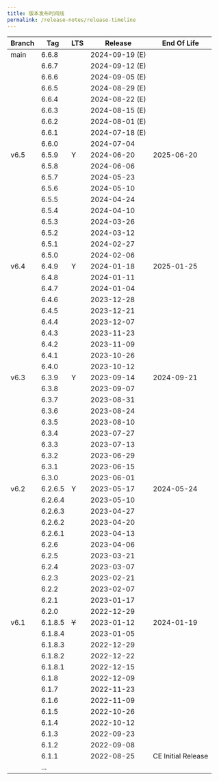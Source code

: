 ```yaml
---
title: 版本发布时间线
permalink: /release-notes/release-timeline
---
```


| Branch | Tag     | LTS   | Release        | End Of Life        |
| ------ | ------- | ----- | -------------- | ------------------ |
| main   | 6.6.8   |       | 2024-09-19 (E) |                    |
|        | 6.6.7   |       | 2024-09-12 (E) |                    |
|        | 6.6.6   |       | 2024-09-05 (E) |                    |
|        | 6.6.5   |       | 2024-08-29 (E) |                    |
|        | 6.6.4   |       | 2024-08-22 (E) |                    |
|        | 6.6.3   |       | 2024-08-15 (E) |                    |
|        | 6.6.2   |       | 2024-08-01 (E) |                    |
|        | 6.6.1   |       | 2024-07-18 (E) |                    |
|        | 6.6.0   |       | 2024-07-04     |                    |
| v6.5   | 6.5.9   | Y     | 2024-06-20     | 2025-06-20         |
|        | 6.5.8   |       | 2024-06-06     |                    |
|        | 6.5.7   |       | 2024-05-23     |                    |
|        | 6.5.6   |       | 2024-05-10     |                    |
|        | 6.5.5   |       | 2024-04-24     |                    |
|        | 6.5.4   |       | 2024-04-10     |                    |
|        | 6.5.3   |       | 2024-03-26     |                    |
|        | 6.5.2   |       | 2024-03-12     |                    |
|        | 6.5.1   |       | 2024-02-27     |                    |
|        | 6.5.0   |       | 2024-02-06     |                    |
| v6.4   | 6.4.9   | Y     | 2024-01-18     | 2025-01-25         |
|        | 6.4.8   |       | 2024-01-11     |                    |
|        | 6.4.7   |       | 2024-01-04     |                    |
|        | 6.4.6   |       | 2023-12-28     |                    |
|        | 6.4.5   |       | 2023-12-21     |                    |
|        | 6.4.4   |       | 2023-12-07     |                    |
|        | 6.4.3   |       | 2023-11-23     |                    |
|        | 6.4.2   |       | 2023-11-09     |                    |
|        | 6.4.1   |       | 2023-10-26     |                    |
|        | 6.4.0   |       | 2023-10-12     |                    |
| v6.3   | 6.3.9   | Y     | 2023-09-14     | 2024-09-21         |
|        | 6.3.8   |       | 2023-09-07     |                    |
|        | 6.3.7   |       | 2023-08-31     |                    |
|        | 6.3.6   |       | 2023-08-24     |                    |
|        | 6.3.5   |       | 2023-08-10     |                    |
|        | 6.3.4   |       | 2023-07-27     |                    |
|        | 6.3.3   |       | 2023-07-13     |                    |
|        | 6.3.2   |       | 2023-06-29     |                    |
|        | 6.3.1   |       | 2023-06-15     |                    |
|        | 6.3.0   |       | 2023-06-01     |                    |
| v6.2   | 6.2.6.5 | Y     | 2023-05-17     | 2024-05-24         |
|        | 6.2.6.4 |       | 2023-05-10     |                    |
|        | 6.2.6.3 |       | 2023-04-27     |                    |
|        | 6.2.6.2 |       | 2023-04-20     |                    |
|        | 6.2.6.1 |       | 2023-04-13     |                    |
|        | 6.2.6   |       | 2023-04-06     |                    |
|        | 6.2.5   |       | 2023-03-21     |                    |
|        | 6.2.4   |       | 2023-03-07     |                    |
|        | 6.2.3   |       | 2023-02-21     |                    |
|        | 6.2.2   |       | 2023-02-07     |                    |
|        | 6.2.1   |       | 2023-01-17     |                    |
|        | 6.2.0   |       | 2022-12-29     |                    |
| v6.1   | 6.1.8.5 | ~~Y~~ | 2023-01-12     | 2024-01-19         |
|        | 6.1.8.4 |       | 2023-01-05     |                    |
|        | 6.1.8.3 |       | 2022-12-29     |                    |
|        | 6.1.8.2 |       | 2022-12-22     |                    |
|        | 6.1.8.1 |       | 2022-12-15     |                    |
|        | 6.1.8   |       | 2022-12-09     |                    |
|        | 6.1.7   |       | 2022-11-23     |                    |
|        | 6.1.6   |       | 2022-11-09     |                    |
|        | 6.1.5   |       | 2022-10-26     |                    |
|        | 6.1.4   |       | 2022-10-12     |                    |
|        | 6.1.3   |       | 2022-09-23     |                    |
|        | 6.1.2   |       | 2022-09-08     |                    |
|        | 6.1.1   |       | 2022-08-25     | CE Initial Release |
|        | ...     |       |                |                    |
